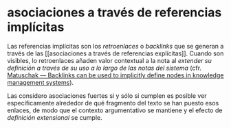 # asociaciones a través de referencias implícitas
Las referencias implícitas son los *retroenlaces* o *backlinks* que se generan a través de las [[asociaciones a través de referencias explícitas]]. Cuando son visibles, lo retroenlaces añaden valor contextual a la nota al *extender su definición a través de su uso a lo largo de las notas del sistema* (cfr. [Matuschak — Backlinks can be used to implicitly define nodes in knowledge management systems](https://notes.andymatuschak.org/z2newCwFfd6iZFyf9bgspkbyt1G8wbQxJVgTK)).

Las considero asociaciones fuertes si y sólo si cumplen es posible ver específicamente alrededor de qué fragmento del texto se han puesto esos enlaces, de modo que el contexto argumentativo se mantiene y el efecto de *definición extensional* se cumple.